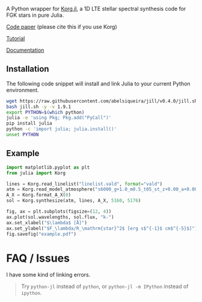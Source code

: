 A Python wrapper for [Korg.jl](https://github.com/ajwheeler/Korg.jl), a 1D LTE stellar spectral synthesis code for FGK stars in pure Julia.

[Code paper](https://ui.adsabs.harvard.edu/abs/2023AJ....165...68W/abstract) (please cite this if you use Korg)

[Tutorial](https://github.com/ajwheeler/Korg.jl/blob/main/misc/Tutorial%20notebooks/Tutorial.ipynb)

[Documentation](https://ajwheeler.github.io/Korg.jl/stable/)

## Installation

The following code snippet will install and link Julia to your current Python environment.

```bash
wget https://raw.githubusercontent.com/abelsiqueira/jill/v0.4.0/jill.sh
bash jill.sh -y -v 1.9.1
export PYTHON=$(which python)
julia -e 'using Pkg; Pkg.add("PyCall")'
pip install julia
python -c 'import julia; julia.install()'
unset PYTHON
```

## Example

```python
import matplotlib.pyplot as plt
from julia import Korg

lines = Korg.read_linelist("linelist.vald", format="vald")
atm = Korg.read_model_atmosphere("s6000_g+1.0_m0.5_t05_st_z+0.00_a+0.00_c+0.00_n+0.00_o+0.00_r+0.00_s+0.00.mod")
A_X = Korg.format_A_X(0)
sol = Korg.synthesize(atm, lines, A_X, 5160, 5176)

fig, ax = plt.subplots(figsize=(12, 4))
ax.plot(sol.wavelengths, sol.flux, "k-")
ax.set_xlabel("$\lambda$ [Å]")
ax.set_ylabel("$F_\lambda/R_\mathrm{star}^2$ [erg s$^{-1}$ cm$^{-5}$]")
fig.savefig("example.pdf")
```


# FAQ / Issues

I have some kind of linking errors.

> Try `python-jl` instead of `python`, or `python-jl -m IPython` instead of `ipython`.

